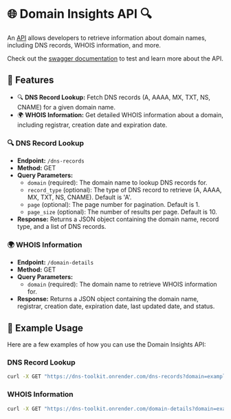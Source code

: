 # 🌐 Domain Insights API 🔍

An [API](https://dns-toolkit.onrender.com/docs) allows developers to retrieve information about domain names, including DNS records, WHOIS information, and more.

Check out the [swagger documentation](https://dns-toolkit.onrender.com/docs) to test and learn more about the API.

## 🚀 Features

- 🔍 **DNS Record Lookup:** Fetch DNS records (A, AAAA, MX, TXT, NS, CNAME) for a given domain name.
- 🌍 **WHOIS Information:** Get detailed WHOIS information about a domain, including registrar, creation date and expiration date.

### 🔍 DNS Record Lookup

- **Endpoint:** `/dns-records`
- **Method:** GET
- **Query Parameters:**
  - `domain` (required): The domain name to lookup DNS records for.
  - `record_type` (optional): The type of DNS record to retrieve (A, AAAA, MX, TXT, NS, CNAME). Default is 'A'.
  - `page` (optional): The page number for pagination. Default is 1.
  - `page_size` (optional): The number of results per page. Default is 10.
- **Response:** Returns a JSON object containing the domain name, record type, and a list of DNS records.

### 🌍 WHOIS Information

- **Endpoint:** `/domain-details`
- **Method:** GET
- **Query Parameters:**
  - `domain` (required): The domain name to retrieve WHOIS information for.
- **Response:** Returns a JSON object containing the domain name, registrar, creation date, expiration date, last updated date, and status.

## 📝 Example Usage

Here are a few examples of how you can use the Domain Insights API:

### DNS Record Lookup

```bash
curl -X GET "https://dns-toolkit.onrender.com/dns-records?domain=example.com&record_type=A&page=1&page_size=10"
```

### WHOIS Information

```bash
curl -X GET "https://dns-toolkit.onrender.com/domain-details?domain=example.com"
```
